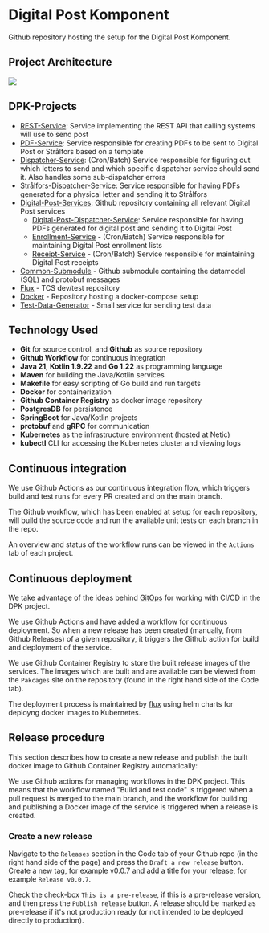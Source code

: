 # Digital Post Komponent
Github repository hosting the setup for the Digital Post Komponent.

## Project Architecture
[![](https://mermaid.ink/img/pako:eNqdU8GO0zAQ_RXLJ5DWTrX0sjkgtU3bBVaiSnJLevA6k9Y0sSN7AkKr_Ry-hB_DbtVtWgpa8Gky896bzPP4iUpTAY0pY6zUucIGYpKojULRkJVxSD6ZtjMaNJZ6j6kb801uhUXykJaa-DMpcivqWsn14dv1jxsrui3JZxlhpOp2DMHhoRjOtEjnWU4ysF-VhDVj5GMynRHG3oeOGwvuhJ0ViXKdQLkFe8m4TvDFZbqaxXeju1HQnBdn85zk1tdJt4G0KDK0P380tbHuOiUpVsni5Y9O-flAahykklNt8Zfasphra5qmBXydM_dFChJU90r4MVO8OUYkESgehYO3w7HIH1VAVxcXPDR2IPFhmeVnpl_Ys0XsXBxFolM8bAavDtjOhHi3NyZoDMz5L9b9P7N-H9GvgRD7NTi_xqNu0Oys0sidNFqDDKpR_QWs3qejWz7ioyj0yfJ0MnlYfE6zwXKtLxpPyEDcPx3u7UfmDjfMHYoNcJSOo1WevuOyMX0Vj8fvoiEwjBtakim9oS3YVqjKP_Kn0KOkuIUWShr7sIJa9A2WtNTPHip6NNl3LWmMtocb2neVQEiU8Ga0NK5F4-D5Fx19Szc?type=png)](https://mermaid.live/edit#pako:eNqdU8GO0zAQ_RXLJ5DWTrX0sjkgtU3bBVaiSnJLevA6k9Y0sSN7AkKr_Ry-hB_DbtVtWgpa8Gky896bzPP4iUpTAY0pY6zUucIGYpKojULRkJVxSD6ZtjMaNJZ6j6kb801uhUXykJaa-DMpcivqWsn14dv1jxsrui3JZxlhpOp2DMHhoRjOtEjnWU4ysF-VhDVj5GMynRHG3oeOGwvuhJ0ViXKdQLkFe8m4TvDFZbqaxXeju1HQnBdn85zk1tdJt4G0KDK0P380tbHuOiUpVsni5Y9O-flAahykklNt8Zfasphra5qmBXydM_dFChJU90r4MVO8OUYkESgehYO3w7HIH1VAVxcXPDR2IPFhmeVnpl_Ys0XsXBxFolM8bAavDtjOhHi3NyZoDMz5L9b9P7N-H9GvgRD7NTi_xqNu0Oys0sidNFqDDKpR_QWs3qejWz7ioyj0yfJ0MnlYfE6zwXKtLxpPyEDcPx3u7UfmDjfMHYoNcJSOo1WevuOyMX0Vj8fvoiEwjBtakim9oS3YVqjKP_Kn0KOkuIUWShr7sIJa9A2WtNTPHip6NNl3LWmMtocb2neVQEiU8Ga0NK5F4-D5Fx19Szc)

## DPK-Projects
- [REST-Service](https://github.com/trifork/dpk-rest-service): Service implementing the REST API that calling systems will use to send post
- [PDF-Service](https://github.com/trifork/dpk-pdf-service): Service responsible for creating PDFs to be sent to Digital Post or Strålfors based on a template
- [Dispatcher-Service](https://github.com/trifork/dpk-dispatcher): (Cron/Batch) Service responsible for figuring out which letters to send and which specific dispatcher service should send it. Also handles some sub-dispatcher errors
- [Strålfors-Dispatcher-Service](https://github.com/trifork/dpk-straalfors): Service responsible for having PDFs generated for a physical letter and sending it to Strålfors
- [Digital-Post-Services](https://github.com/trifork/dpk-digital-post): Github repository containing all relevant Digital Post services
  - [Digital-Post-Dispatcher-Service](https://github.com/trifork/dpk-digital-post): Service responsible for having PDFs generated for digital post and sending it to Digital Post
  - [Enrollment-Service](https://github.com/trifork/dpk-digital-post) - (Cron/Batch) Service responsible for maintaining Digital Post enrollment lists
  - [Receipt-Service](https://github.com/trifork/dpk-digital-post) - (Cron/Batch) Service responsible for maintaining Digital Post receipts
- [Common-Submodule](https://github.com/trifork/dpk-common-submodule) - Github submodule containing the datamodel (SQL) and protobuf messages
- [Flux](https://github.com/trifork/dpk-docs) - TCS dev/test repository
- [Docker](https://github.com/trifork/dpk-docker) - Repository hosting a docker-compose setup
- [Test-Data-Generator](https://github.com/trifork/dpk-test-data-generator) - Small service for sending test data

## Technology Used
* **Git** for source control, and **Github** as source repository
* **Github Workflow** for continuous integration
* **Java 21**, **Kotlin 1.9.22** and **Go 1.22** as programming language
* **Maven** for building the Java/Kotlin services
* **Makefile** for easy scripting of Go build and run targets
* **Docker** for containerization
* **Github Container Registry** as docker image repository
* **PostgresDB** for persistence
* **SpringBoot** for Java/Kotlin projects
* **protobuf** and **gRPC** for communication
* **Kubernetes** as the infrastructure environment (hosted at Netic)
* **kubectl** CLI for accessing the Kubernetes cluster and viewing logs

## Continuous integration

We use Github Actions as our continuous integration flow, which triggers build and test runs for every PR created and on the main branch.

The Github workflow, which has been enabled at setup for each repository, will build the source code and run the available unit tests on each branch in the repo.

An overview and status of the workflow runs can be viewed in the `Actions` tab of each project.

## Continuous deployment

We take advantage of the ideas behind [GitOps](https://www.gitops.tech/) for working with CI/CD in the DPK project. 

We use Github Actions and have added a workflow for continuous deployment. So when a new release has been created (manually, from Github Releases) of a given repository, it triggers the Github action for build and deployment of the service.

We use Github Container Registry to store the built release images of the services. The images which are built and are available can be viewed from the `Pakcages` site on the repository (found in the right hand side of the Code tab).

The deployment process is maintained by [flux](https://fluxcd.io/) using helm charts for deployng docker images to Kubernetes.

## Release procedure

This section describes how to create a new release and publish the built docker image to Github Container Registry automatically:

We use Github actions for managing workflows in the DPK project. This means that the workflow named "Build and test code" is triggered when a pull request is merged to the main branch, and the workflow for building and publishing a Docker image of the service is triggered when a release is created.

### Create a new release

Navigate to the `Releases` section in the Code tab of your Github repo (in the right hand side of the page) and press the `Draft a new release` button. Create a new tag, for example v0.0.7 and add a title for your release, for example `Release v0.0.7`.

Check the check-box `This is a pre-release`, if this is a pre-release version, and then press the `Publish release` button. A release should be marked as pre-release if it's not production ready (or not intended to be deployed directly to production).
